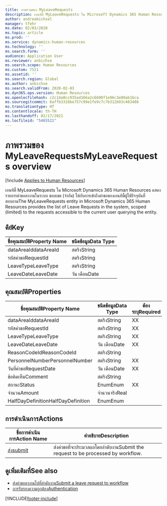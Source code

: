 ```yaml
---
title: ภาพรวมของ MyLeaveRequests
description: เอนทิตี้ MyLeaveRequests ใน Microsoft Dynamics 365 Human Resources แสดงรายการคำขอลางานในระบบ ขอบเขต (จำกัด) ให้กับการเข้าถึงคำขอของเอนทิตี้ผู้ใช้ปัจจุบันที่สอบถาม
author: andreabichsel
manager: tfehr
ms.date: 02/03/2020
ms.topic: article
ms.prod: ''
ms.service: dynamics-human-resources
ms.technology: ''
ms.search.form: ''
audience: Application User
ms.reviewer: anbichse
ms.search.scope: Human Resources
ms.custom: 7521
ms.assetid: ''
ms.search.region: Global
ms.author: anbichse
ms.search.validFrom: 2020-02-03
ms.dyn365.ops.version: Human Resources
ms.openlocfilehash: c2c14a0cc935ad166a2c6600f1e96c3e09ab16ca
ms.sourcegitcommit: 6affb3316be757c99e1fe9c7c7b312b93c483408
ms.translationtype: HT
ms.contentlocale: th-TH
ms.lasthandoff: 02/17/2021
ms.locfileid: "5465521"
---
```

# <a name="myleaverequests-overview"></a><span data-ttu-id="b43fc-103">ภาพรวมของ MyLeaveRequests</span><span class="sxs-lookup"><span data-stu-id="b43fc-103">MyLeaveRequests overview</span></span>

[!include [Applies to Human Resources](../includes/applies-to-hr.md)]

<span data-ttu-id="b43fc-104">เอนทิตี้ MyLeaveRequests ใน Microsoft Dynamics 365 Human Resources แสดงรายการคำขอลางานในระบบ ขอบเขต (จำกัด) ให้กับการเข้าถึงคำขอของเอนทิตี้ผู้ใช้ปัจจุบันที่สอบถาม</span><span class="sxs-lookup"><span data-stu-id="b43fc-104">The MyLeaveRequests entity in Microsoft Dynamics 365 Human Resources provides the list of Leave Requests in the system, scoped (limited) to the requests accessible to the current user querying the entity.</span></span>

## <a name="key"></a><span data-ttu-id="b43fc-105">คีย์</span><span class="sxs-lookup"><span data-stu-id="b43fc-105">Key</span></span>

  | <span data-ttu-id="b43fc-106">ชื่อคุณสมบัติ</span><span class="sxs-lookup"><span data-stu-id="b43fc-106">Property Name</span></span> | <span data-ttu-id="b43fc-107">ชนิดข้อมูล</span><span class="sxs-lookup"><span data-stu-id="b43fc-107">Data Type</span></span> |
  |---------------|-----------|
  | <span data-ttu-id="b43fc-108">dataAreaId</span><span class="sxs-lookup"><span data-stu-id="b43fc-108">dataAreaId</span></span>    | <span data-ttu-id="b43fc-109">สตริง</span><span class="sxs-lookup"><span data-stu-id="b43fc-109">String</span></span>    |
  | <span data-ttu-id="b43fc-110">รหัสคำขอ</span><span class="sxs-lookup"><span data-stu-id="b43fc-110">RequestId</span></span>     | <span data-ttu-id="b43fc-111">สตริง</span><span class="sxs-lookup"><span data-stu-id="b43fc-111">String</span></span>    |
  | <span data-ttu-id="b43fc-112">LeaveType</span><span class="sxs-lookup"><span data-stu-id="b43fc-112">LeaveType</span></span>     | <span data-ttu-id="b43fc-113">สตริง</span><span class="sxs-lookup"><span data-stu-id="b43fc-113">String</span></span>    |
  | <span data-ttu-id="b43fc-114">LeaveDate</span><span class="sxs-lookup"><span data-stu-id="b43fc-114">LeaveDate</span></span>     | <span data-ttu-id="b43fc-115">วัน เดือน</span><span class="sxs-lookup"><span data-stu-id="b43fc-115">Date</span></span>      |
  
## <a name="properties"></a><span data-ttu-id="b43fc-116">คุณสมบัติ</span><span class="sxs-lookup"><span data-stu-id="b43fc-116">Properties</span></span>

  | <span data-ttu-id="b43fc-117">ชื่อคุณสมบัติ</span><span class="sxs-lookup"><span data-stu-id="b43fc-117">Property Name</span></span>     | <span data-ttu-id="b43fc-118">ชนิดข้อมูล</span><span class="sxs-lookup"><span data-stu-id="b43fc-118">Data Type</span></span> | <span data-ttu-id="b43fc-119">ต้องระบุ</span><span class="sxs-lookup"><span data-stu-id="b43fc-119">Required</span></span> |
  |-------------------|-----------|----------|
  | <span data-ttu-id="b43fc-120">dataAreaId</span><span class="sxs-lookup"><span data-stu-id="b43fc-120">dataAreaId</span></span>        | <span data-ttu-id="b43fc-121">สตริง</span><span class="sxs-lookup"><span data-stu-id="b43fc-121">String</span></span>    | <span data-ttu-id="b43fc-122">X</span><span class="sxs-lookup"><span data-stu-id="b43fc-122">X</span></span>        |
  | <span data-ttu-id="b43fc-123">รหัสคำขอ</span><span class="sxs-lookup"><span data-stu-id="b43fc-123">RequestId</span></span>         | <span data-ttu-id="b43fc-124">สตริง</span><span class="sxs-lookup"><span data-stu-id="b43fc-124">String</span></span>    | <span data-ttu-id="b43fc-125">X</span><span class="sxs-lookup"><span data-stu-id="b43fc-125">X</span></span>        |
  | <span data-ttu-id="b43fc-126">LeaveType</span><span class="sxs-lookup"><span data-stu-id="b43fc-126">LeaveType</span></span>         | <span data-ttu-id="b43fc-127">สตริง</span><span class="sxs-lookup"><span data-stu-id="b43fc-127">String</span></span>    | <span data-ttu-id="b43fc-128">X</span><span class="sxs-lookup"><span data-stu-id="b43fc-128">X</span></span>        |
  | <span data-ttu-id="b43fc-129">LeaveDate</span><span class="sxs-lookup"><span data-stu-id="b43fc-129">LeaveDate</span></span>         | <span data-ttu-id="b43fc-130">วัน เดือน</span><span class="sxs-lookup"><span data-stu-id="b43fc-130">Date</span></span>      | <span data-ttu-id="b43fc-131">X</span><span class="sxs-lookup"><span data-stu-id="b43fc-131">X</span></span>        |
  | <span data-ttu-id="b43fc-132">ReasonCodeId</span><span class="sxs-lookup"><span data-stu-id="b43fc-132">ReasonCodeId</span></span>      | <span data-ttu-id="b43fc-133">สตริง</span><span class="sxs-lookup"><span data-stu-id="b43fc-133">String</span></span>    |          |
  | <span data-ttu-id="b43fc-134">PersonnelNumber</span><span class="sxs-lookup"><span data-stu-id="b43fc-134">PersonnelNumber</span></span>   | <span data-ttu-id="b43fc-135">สตริง</span><span class="sxs-lookup"><span data-stu-id="b43fc-135">String</span></span>    | <span data-ttu-id="b43fc-136">X</span><span class="sxs-lookup"><span data-stu-id="b43fc-136">X</span></span>        |
  | <span data-ttu-id="b43fc-137">วันที่คำขอ</span><span class="sxs-lookup"><span data-stu-id="b43fc-137">RequestDate</span></span>       | <span data-ttu-id="b43fc-138">วัน เดือน</span><span class="sxs-lookup"><span data-stu-id="b43fc-138">Date</span></span>      | <span data-ttu-id="b43fc-139">X</span><span class="sxs-lookup"><span data-stu-id="b43fc-139">X</span></span>        |
  | <span data-ttu-id="b43fc-140">ข้อคิดเห็น</span><span class="sxs-lookup"><span data-stu-id="b43fc-140">Comment</span></span>           | <span data-ttu-id="b43fc-141">สตริง</span><span class="sxs-lookup"><span data-stu-id="b43fc-141">String</span></span>    |          |
  | <span data-ttu-id="b43fc-142">สถานะ</span><span class="sxs-lookup"><span data-stu-id="b43fc-142">Status</span></span>            | <span data-ttu-id="b43fc-143">Enum</span><span class="sxs-lookup"><span data-stu-id="b43fc-143">Enum</span></span>      | <span data-ttu-id="b43fc-144">X</span><span class="sxs-lookup"><span data-stu-id="b43fc-144">X</span></span>        |
  | <span data-ttu-id="b43fc-145">จำนวน</span><span class="sxs-lookup"><span data-stu-id="b43fc-145">Amount</span></span>            | <span data-ttu-id="b43fc-146">จำนวนจริง</span><span class="sxs-lookup"><span data-stu-id="b43fc-146">Real</span></span>      |          |
  | <span data-ttu-id="b43fc-147">HalfDayDefinition</span><span class="sxs-lookup"><span data-stu-id="b43fc-147">HalfDayDefinition</span></span> | <span data-ttu-id="b43fc-148">Enum</span><span class="sxs-lookup"><span data-stu-id="b43fc-148">Enum</span></span>      |          |

## <a name="actions"></a><span data-ttu-id="b43fc-149">การดำเนินการ</span><span class="sxs-lookup"><span data-stu-id="b43fc-149">Actions</span></span>

 | <span data-ttu-id="b43fc-150">ชื่อการดำเนินการ</span><span class="sxs-lookup"><span data-stu-id="b43fc-150">Action Name</span></span>                               | <span data-ttu-id="b43fc-151">คำอธิบาย</span><span class="sxs-lookup"><span data-stu-id="b43fc-151">Description</span></span>                                     |
 |-------------------------------------------|-------------------------------------------------|
 | [<span data-ttu-id="b43fc-152">ส่ง</span><span class="sxs-lookup"><span data-stu-id="b43fc-152">submit</span></span>](hr-developer-api-myleaverequests-submit.md)   | <span data-ttu-id="b43fc-153">ส่งคำขอที่จะประมวลผลโดยลำดับงาน</span><span class="sxs-lookup"><span data-stu-id="b43fc-153">Submit the request to be processed by workflow.</span></span> |

## <a name="see-also"></a><span data-ttu-id="b43fc-154">ดูเพิ่มเติมที่</span><span class="sxs-lookup"><span data-stu-id="b43fc-154">See also</span></span>

- [<span data-ttu-id="b43fc-155">ส่งคำขอลางานไปที่ลำดับงาน</span><span class="sxs-lookup"><span data-stu-id="b43fc-155">Submit a leave request to workflow</span></span>](hr-developer-api-myleaverequests-submit.md)
- [<span data-ttu-id="b43fc-156">การรับรองความถูกต้อง</span><span class="sxs-lookup"><span data-stu-id="b43fc-156">Authentication</span></span>](hr-developer-api-authentication.md)

[!INCLUDE[footer-include](../includes/footer-banner.md)]